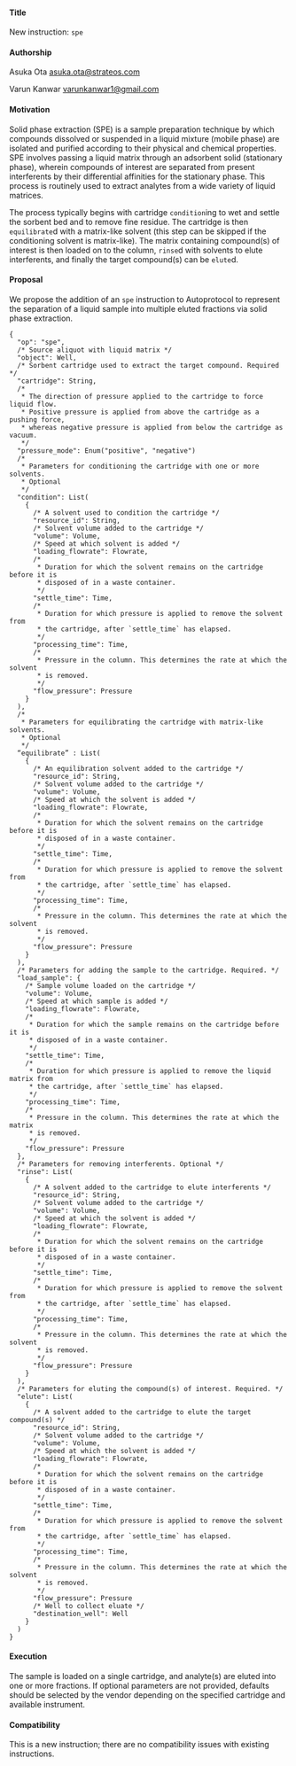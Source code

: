 #### **Title**
New instruction: `spe`

#### **Authorship**
Asuka Ota <asuka.ota@strateos.com>

Varun Kanwar <varunkanwar1@gmail.com>

#### **Motivation**
Solid phase extraction (SPE) is a sample preparation technique by which compounds dissolved or suspended in a liquid mixture (mobile phase) are isolated and purified according to their physical and chemical properties. SPE involves passing a liquid matrix through an adsorbent solid (stationary phase), wherein compounds of interest are separated from present interferents by their differential affinities for the stationary phase. This process is routinely used to extract analytes from a wide variety of liquid matrices.

The process typically begins with cartridge `condition`ing to wet and settle the sorbent bed and to remove fine residue. The cartridge is then `equilibrate`d with a matrix-like solvent (this step can be skipped if the conditioning solvent is matrix-like). The matrix containing compound(s) of interest is then loaded on to the column, `rinse`d with solvents to elute interferents, and finally the target compound(s) can be `elute`d.

#### **Proposal**
We propose the addition of an `spe` instruction to Autoprotocol to represent the separation of a liquid sample into multiple eluted fractions via solid phase extraction.

```
{
  "op": "spe",
  /* Source aliquot with liquid matrix */
  "object": Well,
  /* Sorbent cartridge used to extract the target compound. Required */
  "cartridge": String,
  /*
   * The direction of pressure applied to the cartridge to force liquid flow.
   * Positive pressure is applied from above the cartridge as a pushing force,
   * whereas negative pressure is applied from below the cartridge as vacuum.
   */
  "pressure_mode": Enum("positive", "negative")
  /*
   * Parameters for conditioning the cartridge with one or more solvents.
   * Optional
   */
  "condition": List(
    {
      /* A solvent used to condition the cartridge */
      "resource_id": String,
      /* Solvent volume added to the cartridge */
      "volume": Volume,
      /* Speed at which solvent is added */
      "loading_flowrate": Flowrate,
      /*
       * Duration for which the solvent remains on the cartridge before it is
       * disposed of in a waste container.
       */
      "settle_time": Time,
      /*
       * Duration for which pressure is applied to remove the solvent from
       * the cartridge, after `settle_time` has elapsed.
       */
      "processing_time": Time,
      /*
       * Pressure in the column. This determines the rate at which the solvent
       * is removed.
       */
      "flow_pressure": Pressure
    }
  ),
  /*
   * Parameters for equilibrating the cartridge with matrix-like solvents.
   * Optional
   */
  “equilibrate” : List(
    {
      /* An equilibration solvent added to the cartridge */
      "resource_id": String,
      /* Solvent volume added to the cartridge */
      "volume": Volume,
      /* Speed at which the solvent is added */
      "loading_flowrate": Flowrate,
      /*
       * Duration for which the solvent remains on the cartridge before it is
       * disposed of in a waste container.
       */
      "settle_time": Time,
      /*
       * Duration for which pressure is applied to remove the solvent from
       * the cartridge, after `settle_time` has elapsed.
       */
      "processing_time": Time,
      /*
       * Pressure in the column. This determines the rate at which the solvent
       * is removed.
       */
      "flow_pressure": Pressure
    }
  ),
  /* Parameters for adding the sample to the cartridge. Required. */
  "load_sample": {
    /* Sample volume loaded on the cartridge */
    "volume": Volume,
    /* Speed at which sample is added */
    "loading_flowrate": Flowrate,
    /*
     * Duration for which the sample remains on the cartridge before it is
     * disposed of in a waste container.
     */
    "settle_time": Time,
    /*
     * Duration for which pressure is applied to remove the liquid matrix from
     * the cartridge, after `settle_time` has elapsed.
     */
    "processing_time": Time,
    /*
     * Pressure in the column. This determines the rate at which the matrix
     * is removed.
     */
    "flow_pressure": Pressure
  },
  /* Parameters for removing interferents. Optional */
  "rinse": List(
    {
      /* A solvent added to the cartridge to elute interferents */
      "resource_id": String,
      /* Solvent volume added to the cartridge */
      "volume": Volume,
      /* Speed at which the solvent is added */
      "loading_flowrate": Flowrate,
      /*
       * Duration for which the solvent remains on the cartridge before it is
       * disposed of in a waste container.
       */
      "settle_time": Time,
      /*
       * Duration for which pressure is applied to remove the solvent from
       * the cartridge, after `settle_time` has elapsed.
       */
      "processing_time": Time,
      /*
       * Pressure in the column. This determines the rate at which the solvent
       * is removed.
       */
      "flow_pressure": Pressure
    }
  ),
  /* Parameters for eluting the compound(s) of interest. Required. */
  "elute": List(
    {
      /* A solvent added to the cartridge to elute the target compound(s) */
      "resource_id": String,
      /* Solvent volume added to the cartridge */
      "volume": Volume,
      /* Speed at which the solvent is added */
      "loading_flowrate": Flowrate,
      /*
       * Duration for which the solvent remains on the cartridge before it is
       * disposed of in a waste container.
       */
      "settle_time": Time,
      /*
       * Duration for which pressure is applied to remove the solvent from
       * the cartridge, after `settle_time` has elapsed.
       */
      "processing_time": Time,
      /*
       * Pressure in the column. This determines the rate at which the solvent
       * is removed.
       */
      "flow_pressure": Pressure
      /* Well to collect eluate */
      "destination_well": Well
    }
  )
}
```

#### **Execution**
The sample is loaded on a single cartridge, and analyte(s) are eluted into one or more fractions. If optional parameters are not provided, defaults should be selected by the vendor depending on the specified cartridge and available instrument.

#### **Compatibility**
This is a new instruction; there are no compatibility issues with existing instructions.
